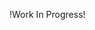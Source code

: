!Work In Progress!
<!---
Antibodyy/Antibodyy is a ✨ special ✨ repository because its `README.md` (this file) appears on your GitHub profile.
You can click the Preview link to take a look at your changes.
--->
